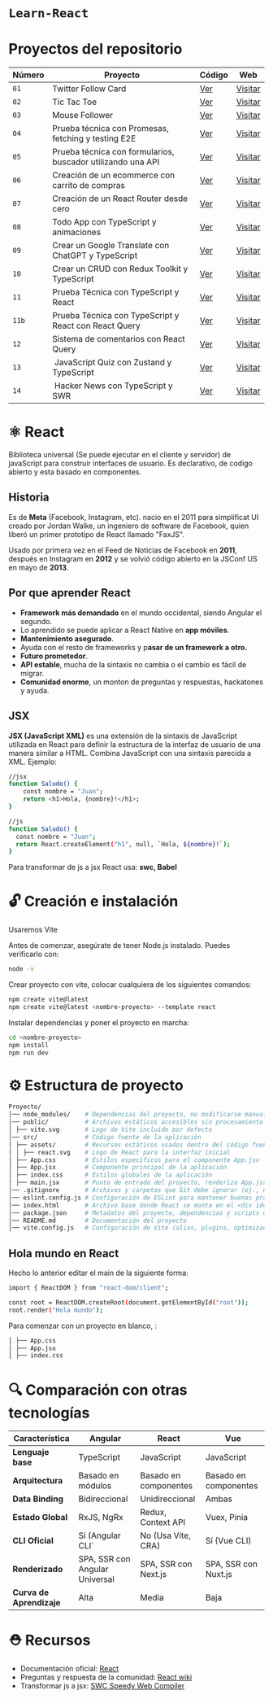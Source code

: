 # `Learn-React`

# Proyectos del repositorio

| Número | Proyecto                                                    | Código                                                          | Web                                       |
| ------ | ----------------------------------------------------------- | --------------------------------------------------------------- | ----------------------------------------- |
| `01`   | Twitter Follow Card                                         | [Ver](projects/01-twitter-follow-card/)                         | [Visitar](https://midu-react-01.surge.sh) |
| `02`   | Tic Tac Toe                                                 | [Ver](projects/02-tic-tac-toe/)                                 | [Visitar](https://midu-react-02.surge.sh) |
| `03`   | Mouse Follower                                              | [Ver](projects/03-mouse-follower)                               | [Visitar](https://midu-react-03.surge.sh) |
| `04`   | Prueba técnica con Promesas, fetching y testing E2E         | [Ver](projects/04-react-prueba-tecnica)                         | [Visitar](https://midu-react-04.surge.sh) |
| `05`   | Prueba técnica con formularios, buscador utilizando una API | [Ver](projects/05-react-buscador-peliculas)                     | [Visitar](https://midu-react-05.surge.sh) |
| `06`   | Creación de un ecommerce con carrito de compras             | [Ver](projects/06-shopping-cart)                                | [Visitar](https://midu-react-06.surge.sh) |
| `07`   | Creación de un React Router desde cero                      | [Ver](projects/07-midu-router)                                  | [Visitar](https://midu-react-07.surge.sh) |
| `08`   | Todo App con TypeScript y animaciones                       | [Ver](projects/08-todo-app-typescript)                          | [Visitar](https://midu-react-08.surge.sh) |
| `09`   | Crear un Google Translate con ChatGPT y TypeScript          | [Ver](projects/09-google-translate-clone/)                      | [Visitar](https://midu-react-09.surge.sh) |
| `10`   | Crear un CRUD con Redux Toolkit y TypeScript                | [Ver](projects/10-crud-redux/)                                  | [Visitar](https://midu-react-10.surge.sh) |
| `11`   | Prueba Técnica con TypeScript y React                       | [Ver](projects/11-typescript-prueba-tecnica/)                   | [Visitar](https://midu-react-11.surge.sh) |
| `11b`  | Prueba Técnica con TypeScript y React con React Query       | [Ver](projects/11b-typescript-prueba-tecnica-with-react-query/) | [Visitar](https://midu-react-11.surge.sh) |
| `12`   | Sistema de comentarios con React Query                      | [Ver](projects/12-comments-react-query)                         | [Visitar](https://midu-react-12.surge.sh) |
| `13`   |  JavaScript Quiz con Zustand y TypeScript                   | [Ver](projects/13-javascript-quiz-con-zustand/)                 | [Visitar](https://midu-react-13.surge.sh) |
| `14`   |  Hacker News con TypeScript y SWR                           | [Ver](projects/14-hacker-news-prueba-tecnica)                   | [Visitar](https://midu-react-14.surge.sh) |

# ⚛️ React

Biblioteca universal (Se puede ejecutar en el cliente y servidor) de javaScript para construir interfaces de usuario. Es declarativo, de codigo abierto y esta basado en componentes.

## Historia

Es de **Meta** (Facebook, Instagram, etc). nacio en el 2011 para simplificat UI creado por Jordan Walke, un ingeniero de software de Facebook, quien liberó un primer prototipo de React llamado "FaxJS".

Usado por primera vez en el Feed de Noticias de Facebook en **2011**, después en Instagram en **2012** y se volvió código abierto en la JSConf US en mayo de **2013**.

## Por que aprender React

- **Framework más demandado** en el mundo occidental, siendo Angular el segundo.
- Lo aprendido se puede aplicar a React Native en **app móviles**.
- **Mantenimiento asegurado**.
- Ayuda con el resto de frameworks y p**asar de un framework a otro.**
- **Futuro prometedor**.
- **API estable**, mucha de la sintaxis no cambia o el cambio es fácil de migrar.
- **Comunidad enorme**, un monton de preguntas y respuestas, hackatones y ayuda.

## JSX

**JSX (JavaScript XML)** es una extensión de la sintaxis de JavaScript utilizada en React para definir la estructura de la interfaz de usuario de una manera similar a HTML.
Combina JavaScript con una sintaxis parecida a XML. Ejemplo:

```bash
//jsx
function Saludo() {
    const nombre = "Juan";
    return <h1>Hola, {nombre}!</h1>;
}
```

```bash
//js
function Saludo() {
  const nombre = "Juan";
  return React.createElement("h1", null, `Hola, ${nombre}!`);
}
```

Para transformar de js a jsx React usa: **swc, Babel**

# 🔓 Creación e instalación

Usaremos Vite

Antes de comenzar, asegúrate de tener Node.js instalado. Puedes verificarlo con:

```bash
node -v
```

Crear proyecto con vite, colocar cualquiera de los siguientes comandos:

```bash
npm create vite@latest
npm create vite@latest <nombre-proyecto> --template react
```

Instalar dependencias y poner el proyecto en marcha:

```bash
cd <nombre-proyecto>
npm install
npm run dev
```

# ⚙️ Estructura de proyecto

```bash
Proyecto/
│── node_modules/    # Dependencias del proyecto, no modificarse manualmente
│── public/          # Archivos estáticos accesibles sin procesamiento
│ ├── vite.svg       # Logo de Vite incluido por defecto
│── src/             # Código fuente de la aplicación
│ ├── assets/        # Recursos estáticos usados dentro del código fuente
│ │ ├── react.svg    # Logo de React para la interfaz inicial
│ ├── App.css        # Estilos específicos para el componente App.jsx
│ ├── App.jsx        # Componente principal de la aplicación
│ ├── index.css      # Estilos globales de la aplicación
│ ├── main.jsx       # Punto de entrada del proyecto, renderiza App.jsx en index.html
│── .gitignore       # Archivos y carpetas que Git debe ignorar (ej., node_modules/)
│── eslint.config.js # Configuración de ESLint para mantener buenas prácticas de código
│── index.html       # Archivo base donde React se monta en el <div id="root"></div>
│── package.json     # Metadatos del proyecto, dependencias y scripts de ejecución
│── README.md        # Documentación del proyecto
│── vite.config.js   # Configuración de Vite (alias, plugins, optimización, etc.)
```

## Hola mundo en React

Hecho lo anterior editar el main de la siguiente forma:

```bash
import { ReactDOM } from "react-dom/client";

const root = ReactDOM.createRoot(document.getElementById("root"));
root.render("Hola mundo");
```

Para comenzar con un proyecto en blanco, :

```bash
│ ├── App.css
│ ├── App.jsx
│ ├── index.css
```

# 🔍 Comparación con otras tecnologías

| Característica           | Angular                        | React                 | Vue                   |
| ------------------------ | ------------------------------ | --------------------- | --------------------- |
| **Lenguaje base**        | TypeScript                     | JavaScript            | JavaScript            |
| **Arquitectura**         | Basado en módulos              | Basado en componentes | Basado en componentes |
| **Data Binding**         | Bidireccional                  | Unidireccional        | Ambas                 |
| **Estado Global**        | RxJS, NgRx                     | Redux, Context API    | Vuex, Pinia           |
| **CLI Oficial**          | Sí (Angular CLI`               | No (Usa Vite, CRA)    | Sí (Vue CLI)          |
| **Renderizado**          | SPA, SSR con Angular Universal | SPA, SSR con Next.js  | SPA, SSR con Nuxt.js  |
| **Curva de Aprendizaje** | Alta                           | Media                 | Baja                  |

# ⛑️ Recursos

- Documentación oficial: [React](https://es.react.dev/)
- Preguntas y respuesta de la comunidad: [React wiki](https://www.reactjs.wiki/)
- Transformar js a jsx: [SWC Speedy Web Compiler](https://swc.rs/playground)
